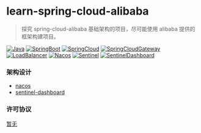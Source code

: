 # learn-spring-cloud-alibaba

> 探究 spring-cloud-alibaba 基础架构的项目，尽可能使用 alibaba 提供的框架构建项目。

[![Java](https://img.shields.io/badge/java-8-ae7118.svg?style=flat-square)](https://www.oracle.com/cn/java/technologies)
[![SpringBoot](https://img.shields.io/badge/springboot-2.7.10-6cb52d.svg?style=flat-square)]()
[![SpringCloud](https://img.shields.io/badge/springcloud-2021.0.4.0-6cb52d.svg?style=flat-square)]()
[![SpringCloudGateway](https://img.shields.io/badge/springcloudgateway-3.1.8-6cb52d.svg?style=flat-square)]()
[![LoadBalancer](https://img.shields.io/badge/loadbalancer-3.1.7-6cb52d.svg?style=flat-square)]()
[![Nacos](https://img.shields.io/badge/nacos-2.2.3-209bfa.svg?style=flat-square)](https://github.com/alibaba/nacos)
[![Sentinel](https://img.shields.io/badge/sentinel-1.8.5-3279b7.svg?style=flat-square)]()
[![SentinelDashboard](https://img.shields.io/badge/sentineldashboard-1.8.6-3279b7.svg?style=flat-square)]()

### 架构设计

* [nacos](http://127.0.0.1:8848/nacos)
* [sentinel-dashboard](http://localhost:8880)

### 许可协议

[暂无]()
